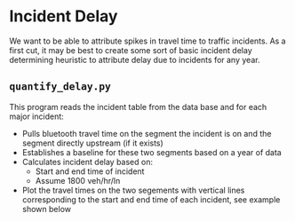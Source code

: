 # Incident Delay

We want to be able to attribute spikes in travel time to traffic incidents. As a first cut, it may be best to create some sort of basic incident delay determining heuristic to attribute delay due to incidents for any year. 

## `quantify_delay.py` 
This program reads the incident table from the data base and for each major incident:
- Pulls bluetooth travel time on the segment the incident is on and the segment directly upstream (if it exists)
- Establishes a baseline for these two segments based on a year of data
- Calculates incident delay based on:
  - Start and end time of incident
  - Assume 1800 veh/hr/ln
- Plot the travel times on the two segements with vertical lines corresponding to the start and end time of each incident, see example shown below
